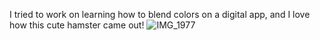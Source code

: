 I tried to work on learning how to blend colors on a digital app, and I love how this cute hamster came out! 
![IMG_1977](https://github.com/user-attachments/assets/b34a0775-a0c4-4078-99af-35ecfe6719b7)
